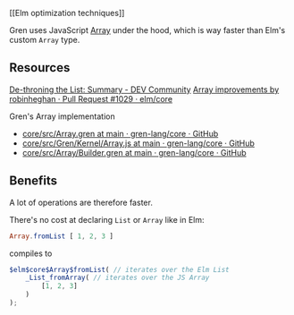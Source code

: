 [[Elm optimization techniques]]

Gren uses JavaScript [Array](https://developer.mozilla.org/fr/docs/Web/JavaScript/Reference/Global_Objects/Array) under the hood, which is way faster than Elm's custom `Array` type.

## Resources

[De-throning the List: Summary - DEV Community](https://dev.to/robinheghan/de-throning-the-list-summary-3f3c)
[Array improvements by robinheghan · Pull Request #1029 · elm/core](https://github.com/elm/core/pull/1029/files#diff-3c7d56e03822b8cadc7b54640d53b0ee33955b6fc1fee07d71ed6601aa09cbd3)

Gren's Array implementation
- [core/src/Array.gren at main · gren-lang/core · GitHub](https://github.com/gren-lang/core/blob/main/src/Array.gren)
- [core/src/Gren/Kernel/Array.js at main · gren-lang/core · GitHub](https://github.com/gren-lang/core/blob/main/src/Gren/Kernel/Array.js)
- [core/src/Array/Builder.gren at main · gren-lang/core · GitHub](https://github.com/gren-lang/core/blob/main/src/Array/Builder.gren)

## Benefits

A lot of operations are therefore faster.

There's no cost at declaring `List` or `Array` like in Elm:

```elm
Array.fromList [ 1, 2, 3 ]
```
compiles to
```js
$elm$core$Array$fromList( // iterates over the Elm List
	_List_fromArray( // iterates over the JS Array
		[1, 2, 3]
	)
);
```